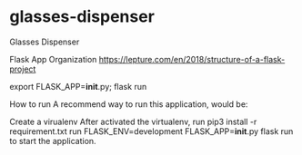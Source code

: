 # glasses-dispenser

Glasses Dispenser

Flask App Organization
https://lepture.com/en/2018/structure-of-a-flask-project


export FLASK_APP=__init__.py; flask run

How to run
A recommend way to run this application, would be:

Create a virualenv
After activated the virtualenv, run pip3 install -r requirement.txt
run FLASK_ENV=development FLASK_APP=__init__.py flask run to start the application.